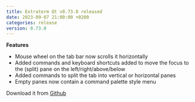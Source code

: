 ```yaml
---
title: Extraterm Qt v0.73.0 released
date: 2023-09-07 21:00:00 +0200
categories: release
version: 0.73.0
---
```


**Features**

* Mouse wheel on the tab bar now scrolls it horizontally
* Added commands and keyboard shortcuts added to move the focus to the (split) pane on the left/right/above/below
* Added commands to split the tab into vertical or horizontal panes
* Empty panes now contain a command palette style menu

Download it from [Github](https://github.com/sedwards2009/extraterm/releases/tag/v0.73.0)
